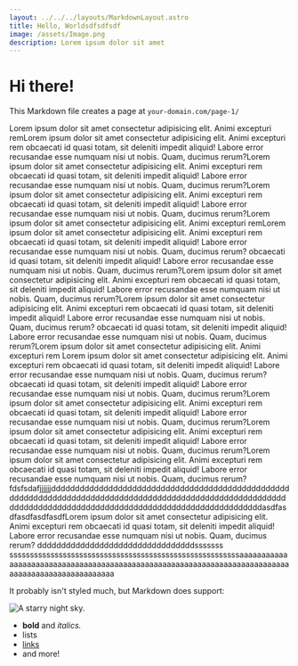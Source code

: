 ```yaml
---
layout: ../../../layouts/MarkdownLayout.astro
title: Hello, Worldsdfsdfsdf
image: /assets/Image.png
description: Lorem ipsum dolor sit amet
---
```


# Hi there!

This Markdown file creates a page at `your-domain.com/page-1/`

Lorem ipsum dolor sit amet consectetur adipisicing elit. Animi excepturi remLorem ipsum dolor sit amet consectetur adipisicing elit. Animi excepturi rem
obcaecati id quasi totam, sit deleniti impedit aliquid! Labore error recusandae
esse numquam nisi ut nobis. Quam, ducimus rerum?Lorem ipsum dolor sit amet consectetur adipisicing elit. Animi excepturi rem
obcaecati id quasi totam, sit deleniti impedit aliquid! Labore error recusandae
esse numquam nisi ut nobis. Quam, ducimus rerum?Lorem ipsum dolor sit amet consectetur adipisicing elit. Animi excepturi rem
obcaecati id quasi totam, sit deleniti impedit aliquid! Labore error recusandae
esse numquam nisi ut nobis. Quam, ducimus rerum?Lorem ipsum dolor sit amet consectetur adipisicing elit. Animi excepturi remLorem ipsum dolor sit amet consectetur adipisicing elit. Animi excepturi rem
obcaecati id quasi totam, sit deleniti impedit aliquid! Labore error recusandae
esse numquam nisi ut nobis. Quam, ducimus rerum?
obcaecati id quasi totam, sit deleniti impedit aliquid! Labore error recusandae
esse numquam nisi ut nobis. Quam, ducimus rerum?Lorem ipsum dolor sit amet consectetur adipisicing elit. Animi excepturi rem
obcaecati id quasi totam, sit deleniti impedit aliquid! Labore error recusandae
esse numquam nisi ut nobis. Quam, ducimus rerum?Lorem ipsum dolor sit amet consectetur adipisicing elit. Animi excepturi rem
obcaecati id quasi totam, sit deleniti impedit aliquid! Labore error recusandae
esse numquam nisi ut nobis. Quam, ducimus rerum?
obcaecati id quasi totam, sit deleniti impedit aliquid! Labore error recusandae
esse numquam nisi ut nobis. Quam, ducimus rerum?Lorem ipsum dolor sit amet consectetur adipisicing elit. Animi excepturi rem Lorem ipsum dolor sit amet consectetur adipisicing elit. Animi excepturi rem
obcaecati id quasi totam, sit deleniti impedit aliquid! Labore error recusandae
esse numquam nisi ut nobis. Quam, ducimus rerum?
obcaecati id quasi totam, sit deleniti impedit aliquid! Labore error recusandae
esse numquam nisi ut nobis. Quam, ducimus rerum?Lorem ipsum dolor sit amet consectetur adipisicing elit. Animi excepturi rem
obcaecati id quasi totam, sit deleniti impedit aliquid! Labore error recusandae
esse numquam nisi ut nobis. Quam, ducimus rerum?Lorem ipsum dolor sit amet consectetur adipisicing elit. Animi excepturi rem
obcaecati id quasi totam, sit deleniti impedit aliquid! Labore error recusandae
esse numquam nisi ut nobis. Quam, ducimus rerum?Lorem ipsum dolor sit amet consectetur adipisicing elit. Animi excepturi rem
obcaecati id quasi totam, sit deleniti impedit aliquid! Labore error recusandae
esse numquam nisi ut nobis. Quam, ducimus rerum?
fdsfsdafjjjjjjdddddddddddddddddddddddddddddddddddddddddddddddddddddddddddddddddddddddddddddddddddddddddddddddddddddddddddddddddddddddddddddddddddddddddddddddddddddddddddddddddasdfasdfasdfasdfasdfLorem ipsum dolor sit amet consectetur adipisicing elit. Animi excepturi rem
obcaecati id quasi totam, sit deleniti impedit aliquid! Labore error recusandae
esse numquam nisi ut nobis. Quam, ducimus rerum?
dddddddddddddddddddddddddddddddddsssssss
ssssssssssssssssssssssssssssssssssssssssssssssssssssssssaaaaaaaaaaaaaaaaaaaaaaaaaaaaaaaaaaaaaaaaaaaaaaaaaaaaaaaaaaaaaaaaaaaaaaaaaaaaaaaaaaaaaaaaaaaaaaaaaaa

It probably isn't styled much, but Markdown does support:

![A starry night sky.](/assets/Image.png)

- **bold** and _italics._
- lists
- [links](https://astro.build)
- and more!
